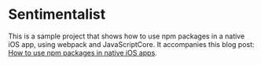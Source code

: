 # Sentimentalist

This is a sample project that shows how to use npm packages in a native iOS app, using webpack and JavaScriptCore.
It accompanies this blog post: [How to use npm packages in native iOS apps](http://www.thesmythgroup.com/in-development/how-to-use-npm-packages-in-native-ios-apps/).
